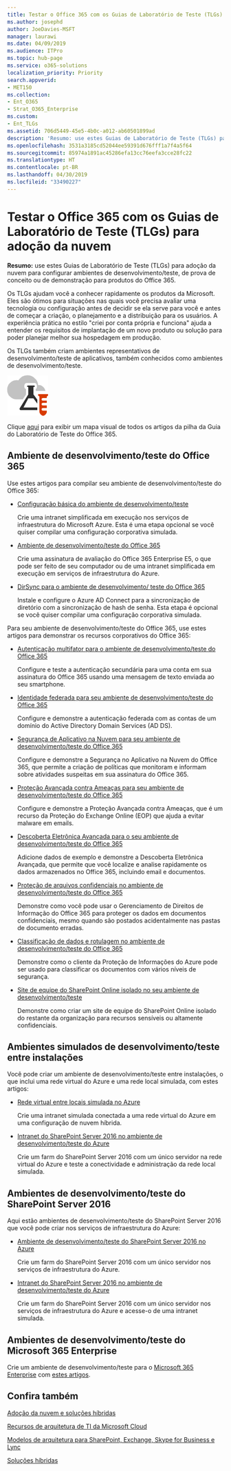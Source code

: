 ```yaml
---
title: Testar o Office 365 com os Guias de Laboratório de Teste (TLGs) para adoção da nuvem
ms.author: josephd
author: JoeDavies-MSFT
manager: laurawi
ms.date: 04/09/2019
ms.audience: ITPro
ms.topic: hub-page
ms.service: o365-solutions
localization_priority: Priority
search.appverid:
- MET150
ms.collection:
- Ent_O365
- Strat_O365_Enterprise
ms.custom:
- Ent_TLGs
ms.assetid: 706d5449-45e5-4b0c-a012-ab60501899ad
description: 'Resumo: use estes Guias de Laboratório de Teste (TLGs) para adoção da nuvem para configurar ambientes de desenvolvimento/teste, de prova de conceito ou de demonstração para produtos do Office 365.'
ms.openlocfilehash: 3531a3185cd52044ee59391d676fff1a7f4a5f64
ms.sourcegitcommit: 85974a1891ac45286efa13cc76eefa3cce28fc22
ms.translationtype: HT
ms.contentlocale: pt-BR
ms.lasthandoff: 04/30/2019
ms.locfileid: "33490227"
---
```

# <a name="test-office-365-with-cloud-adoption-test-lab-guides-tlgs"></a>Testar o Office 365 com os Guias de Laboratório de Teste (TLGs) para adoção da nuvem

 **Resumo:** use estes Guias de Laboratório de Teste (TLGs) para adoção da nuvem para configurar ambientes de desenvolvimento/teste, de prova de conceito ou de demonstração para produtos do Office 365.
  
Os TLGs ajudam você a conhecer rapidamente os produtos da Microsoft. Eles são ótimos para situações nas quais você precisa avaliar uma tecnologia ou configuração antes de decidir se ela serve para você e antes de começar a criação, o planejamento e a distribuição para os usuários. A experiência prática no estilo "criei por conta própria e funciona" ajuda a entender os requisitos de implantação de um novo produto ou solução para poder planejar melhor sua hospedagem em produção.
  
Os TLGs também criam ambientes representativos de desenvolvimento/teste de aplicativos, também conhecidos como ambientes de desenvolvimento/teste.
  
![Guias do Laboratório de Teste da Microsoft Cloud](media/24ad0d1b-3274-40fb-972a-b8188b7268d1.png)
  
Clique [aqui](http://aka.ms/catlgstack) para exibir um mapa visual de todos os artigos da pilha da Guia do Laboratório de Teste do Office 365.
    
## <a name="office-365-devtest-environment"></a>Ambiente de desenvolvimento/teste do Office 365

Use estes artigos para compilar seu ambiente de desenvolvimento/teste do Office 365:
  
- [Configuração básica do ambiente de desenvolvimento/teste](base-configuration-dev-test-environment.md) 
    
    Crie uma intranet simplificada em execução nos serviços de infraestrutura do Microsoft Azure. Esta é uma etapa opcional se você quiser compilar uma configuração corporativa simulada.
    
- [Ambiente de desenvolvimento/teste do Office 365](office-365-dev-test-environment.md)
    
    Crie uma assinatura de avaliação do Office 365 Enterprise E5, o que pode ser feito de seu computador ou de uma intranet simplificada em execução em serviços de infraestrutura do Azure.
    
- [DirSync para o ambiente de desenvolvimento/ teste do Office 365](dirsync-for-your-office-365-dev-test-environment.md)
    
    Instale e configure o Azure AD Connect para a sincronização de diretório com a sincronização de hash de senha. Esta etapa é opcional se você quiser compilar uma configuração corporativa simulada.
    
Para seu ambiente de desenvolvimento/teste do Office 365, use estes artigos para demonstrar os recursos corporativos do Office 365:
  
- [Autenticação multifator para o ambiente de desenvolvimento/teste do Office 365](multi-factor-authentication-for-your-office-365-dev-test-environment.md)
    
    Configure e teste a autenticação secundária para uma conta em sua assinatura do Office 365 usando uma mensagem de texto enviada ao seu smartphone.
    
- [Identidade federada para seu ambiente de desenvolvimento/teste do Office 365](federated-identity-for-your-office-365-dev-test-environment.md)
    
    Configure e demonstre a autenticação federada com as contas de um domínio do Active Directory Domain Services (AD DS).
    
- [Segurança de Aplicativo na Nuvem para seu ambiente de desenvolvimento/teste do Office 365](cloud-app-security-for-your-office-365-dev-test-environment.md)
    
    Configure e demonstre a Segurança no Aplicativo na Nuvem do Office 365, que permite a criação de políticas que monitoram e informam sobre atividades suspeitas em sua assinatura do Office 365.
    
- [Proteção Avançada contra Ameaças para seu ambiente de desenvolvimento/teste do Office 365](advanced-threat-protection-for-your-office-365-dev-test-environment.md)
    
    Configure e demonstre a Proteção Avançada contra Ameaças, que é um recurso da Proteção do Exchange Online (EOP) que ajuda a evitar malware em emails.
    
- [Descoberta Eletrônica Avançada para o seu ambiente de desenvolvimento/teste do Office 365](advanced-ediscovery-for-your-office-365-dev-test-environment.md)
    
    Adicione dados de exemplo e demonstre a Descoberta Eletrônica Avançada, que permite que você localize e analise rapidamente os dados armazenados no Office 365, incluindo email e documentos.
    
- [Proteção de arquivos confidenciais no ambiente de desenvolvimento/teste do Office 365](sensitive-file-protection-in-the-office-365-dev-test-environment.md)
    
    Demonstre como você pode usar o Gerenciamento de Direitos de Informação do Office 365 para proteger os dados em documentos confidenciais, mesmo quando são postados acidentalmente nas pastas de documento erradas.
    
- [Classificação de dados e rotulagem no ambiente de desenvolvimento/teste do Office 365](data-classification-and-labeling-in-the-office-365-dev-test-environment.md)
    
    Demonstre como o cliente da Proteção de Informações do Azure pode ser usado para classificar os documentos com vários níveis de segurança.
    
- [Site de equipe do SharePoint Online isolado no seu ambiente de desenvolvimento/teste](isolated-sharepoint-online-team-site-dev-test-environment.md)
    
    Demonstre como criar um site de equipe do SharePoint Online isolado do restante da organização para recursos sensíveis ou altamente confidenciais.
    

## <a name="simulated-cross-premises-devtest-environments"></a>Ambientes simulados de desenvolvimento/teste entre instalações

Você pode criar um ambiente de desenvolvimento/teste entre instalações, o que inclui uma rede virtual do Azure e uma rede local simulada, com estes artigos:
  
- [Rede virtual entre locais simulada no Azure](simulated-cross-premises-virtual-network-in-azure.md)
    
    Crie uma intranet simulada conectada a uma rede virtual do Azure em uma configuração de nuvem híbrida.
    
- [Intranet do SharePoint Server 2016 no ambiente de desenvolvimento/teste do Azure](https://technet.microsoft.com/library/mt806351%28v=office.16%29.aspx)
    
    Crie um farm do SharePoint Server 2016 com um único servidor na rede virtual do Azure e teste a conectividade e administração da rede local simulada.
    
## <a name="sharepoint-server-2016-devtest-environments"></a>Ambientes de desenvolvimento/teste do SharePoint Server 2016

Aqui estão ambientes de desenvolvimento/teste do SharePoint Server 2016 que você pode criar nos serviços de infraestrutura do Azure:
  
- [Ambiente de desenvolvimento/teste do SharePoint Server 2016 no Azure](https://docs.microsoft.com/SharePoint/administration/sharepoint-server-2016-dev-test-environment-in-azure)
    
    Crie um farm do SharePoint Server 2016 com um único servidor nos serviços de infraestrutura do Azure.

- [Intranet do SharePoint Server 2016 no ambiente de desenvolvimento/teste do Azure](https://docs.microsoft.com/SharePoint/administration/intranet-sharepoint-server-2016-in-azure-dev-test-environment)
    
    Crie um farm do SharePoint Server 2016 com um único servidor nos serviços de infraestrutura do Azure e acesse-o de uma intranet simulada.


## <a name="the-microsoft-365-enterprise-devtest-environments"></a>Ambientes de desenvolvimento/teste do Microsoft 365 Enterprise

Crie um ambiente de desenvolvimento/teste para o [Microsoft 365 Enterprise](https://docs.microsoft.com/microsoft-365-enterprise/) com [estes artigos](https://docs.microsoft.com/microsoft-365/enterprise/m365-enterprise-test-lab-guides).  
    
## <a name="see-also"></a>Confira também

[Adoção da nuvem e soluções híbridas](cloud-adoption-and-hybrid-solutions.md)
  
[Recursos de arquitetura de TI da Microsoft Cloud](microsoft-cloud-it-architecture-resources.md)
  
[Modelos de arquitetura para SharePoint, Exchange, Skype for Business e Lync](architectural-models-for-sharepoint-exchange-skype-for-business-and-lync.md)
  
[Soluções híbridas](hybrid-solutions.md)
